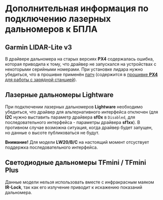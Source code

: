 # Дополнительная информация по подключению лазерных дальномеров к БПЛА

## Garmin LIDAR-Lite v3

В драйвере дальномера на старых версиях **PX4** содержалась ошибка, которая приводила к тому, что драйвер не запускался на устройствах с некоторыми серийными номерами. При установке лидара нужно убедиться, что в прошивке применён [патч](https://github.com/PX4/Firmware/pull/12453) (содержится в [прошивке **PX4** для работы с зарядной станцией](https://github.com/CopterExpress/Firmware/tree/charging_station)).

## Лазерные дальномеры Lightware

При подключении лазерных дальномеров **Lightware** необходимо убедиться, что драйвер для альтернативного интерфейса отключен (для **I2C** нужно выставить параметр драйвера **sf0x** в `Disabled`, для последовательного интерфейса - параметры драйвера **sf1xx**). В противном случае возможна ситуация, когда драйвер будет запущен, но данные о высоте публиковаться не будут.

**Внимание!** Для модели **LW20/B/C** на настоящий момент отсуствует поддержка последовательного интерфейса.

## Светодиодные дальномеры TFmini / TFmini Plus

Данные модели нельзя использовать вместе с инфракрасным маяком **IR-Lock**, так как его излучение приводит к искажению показаний дальномера.
